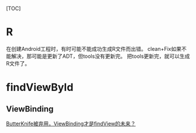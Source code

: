 [TOC]

# R



在创建Android工程时，有时可能不能成功生成R文件而出错。
clean+Fix如果不能解决，那可能是更新了ADT，但tools没有更新完。
把tools更新完，就可以生成R文件了。



# findViewById


## ViewBinding
[ButterKnife被弃用，ViewBinding才是findView的未来？](https://blog.csdn.net/qq_20521573/article/details/110278319?spm=1001.2014.3001.5502)




